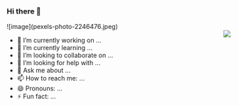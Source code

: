 ### Hi there 👋
<div align="left" >![image](pexels-photo-2246476.jpeg)</div>
<img align="right" src="https://github-readme-stats.vercel.app/api?username=except-xu&show_icons=true&icon_color=CE1D2D&text_color=718096&bg_color=ffffff&hide_title=true" />

<!--
**except-xu/except-xu** is a ✨ _special_ ✨ repository because its `README.md` (this file) appears on your GitHub profile.

Here are some ideas to get you started:
-->
- 🔭 I’m currently working on ...
- 🌱 I’m currently learning ...
- 👯 I’m looking to collaborate on ...
- 🤔 I’m looking for help with ...
- 💬 Ask me about ...
- 📫 How to reach me: ...
- 😄 Pronouns: ...
- ⚡ Fun fact: ...



